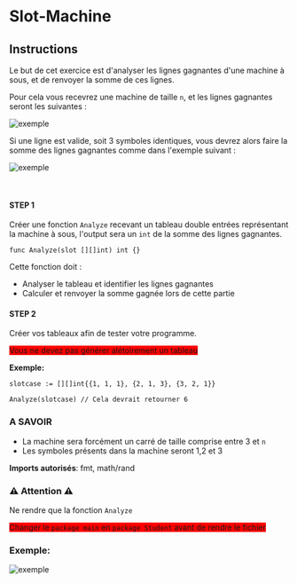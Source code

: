 # Slot-Machine

## Instructions

Le but de cet exercice est d'analyser les lignes gagnantes d'une machine à sous, et de renvoyer la somme de ces lignes.

Pour cela vous recevrez une machine de taille `n`, et les lignes gagnantes seront les suivantes :

![exemple](https://i.imgur.com/ohMHijy.png)

Si une ligne est valide, soit 3 symboles identiques, vous devrez alors faire la somme des lignes gagnantes comme dans l'exemple suivant :

![exemple](https://i.imgur.com/9fzSPYq.png)

<br>

#### STEP 1

Créer une fonction `Analyze` recevant un tableau double entrées représentant la machine à sous, l'output sera un ``int`` de la somme des lignes gagnantes.


``` golang
func Analyze(slot [][]int) int {}
```

Cette fonction doit : 
* Analyser le tableau et identifier les lignes gagnantes
* Calculer et renvoyer la somme gagnée lors de cette partie

#### STEP 2

Créer vos tableaux afin de tester votre programme.

<span style="background-color: red">Vous ne devez pas générer alétoirement un tableau</span>

**Exemple:**

``` golang
slotcase := [][]int{{1, 1, 1}, {2, 1, 3}, {3, 2, 1}}

Analyze(slotcase) // Cela devrait retourner 6
```


### A SAVOIR

* La machine sera forcément un carré de taille comprise entre 3 et `n`
* Les symboles présents dans la machine seront 1,2 et 3

**Imports autorisés**: fmt, math/rand

### ⚠️ Attention ⚠️
Ne rendre que la fonction `Analyze` <br>

<span style="background-color: red">Changer le ``package main`` en ``package Student`` avant de rendre le fichier</span>



### Exemple:
![exemple](https://i.imgur.com/dVYJC3G.png)
